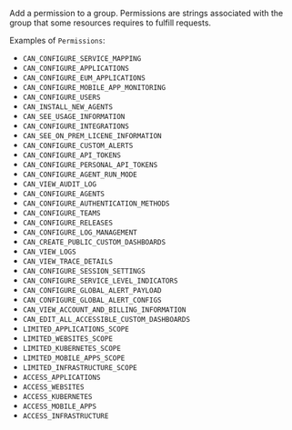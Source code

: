 Add a permission to a group. Permissions are strings associated with the group that some resources requires to fulfill requests.

Examples of `Permissions`:

- `CAN_CONFIGURE_SERVICE_MAPPING`
- `CAN_CONFIGURE_APPLICATIONS`
- `CAN_CONFIGURE_EUM_APPLICATIONS`
- `CAN_CONFIGURE_MOBILE_APP_MONITORING`
- `CAN_CONFIGURE_USERS`
- `CAN_INSTALL_NEW_AGENTS`
- `CAN_SEE_USAGE_INFORMATION`
- `CAN_CONFIGURE_INTEGRATIONS`
- `CAN_SEE_ON_PREM_LICENE_INFORMATION`
- `CAN_CONFIGURE_CUSTOM_ALERTS`
- `CAN_CONFIGURE_API_TOKENS`
- `CAN_CONFIGURE_PERSONAL_API_TOKENS`
- `CAN_CONFIGURE_AGENT_RUN_MODE`
- `CAN_VIEW_AUDIT_LOG`
- `CAN_CONFIGURE_AGENTS`
- `CAN_CONFIGURE_AUTHENTICATION_METHODS`
- `CAN_CONFIGURE_TEAMS`
- `CAN_CONFIGURE_RELEASES`
- `CAN_CONFIGURE_LOG_MANAGEMENT`
- `CAN_CREATE_PUBLIC_CUSTOM_DASHBOARDS`
- `CAN_VIEW_LOGS`
- `CAN_VIEW_TRACE_DETAILS`
- `CAN_CONFIGURE_SESSION_SETTINGS`
- `CAN_CONFIGURE_SERVICE_LEVEL_INDICATORS`
- `CAN_CONFIGURE_GLOBAL_ALERT_PAYLOAD`
- `CAN_CONFIGURE_GLOBAL_ALERT_CONFIGS`
- `CAN_VIEW_ACCOUNT_AND_BILLING_INFORMATION`
- `CAN_EDIT_ALL_ACCESSIBLE_CUSTOM_DASHBOARDS`
- `LIMITED_APPLICATIONS_SCOPE`
- `LIMITED_WEBSITES_SCOPE`
- `LIMITED_KUBERNETES_SCOPE`
- `LIMITED_MOBILE_APPS_SCOPE`
- `LIMITED_INFRASTRUCTURE_SCOPE`
- `ACCESS_APPLICATIONS`
- `ACCESS_WEBSITES`
- `ACCESS_KUBERNETES`
- `ACCESS_MOBILE_APPS`
- `ACCESS_INFRASTRUCTURE`
